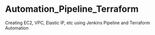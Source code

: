 # Automation_Pipeline_Terraform
Creating EC2, VPC, Elastic IP, etc using Jenkins Pipeline and Terraform Automation
